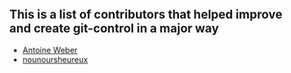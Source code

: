 ## This is a list of contributors that helped improve and create git-control in a major way
- [Antoine Weber](https://github.com/TwanoO67)
- [nounoursheureux](https://github.com/nounoursheureux)

